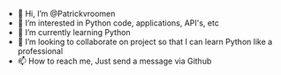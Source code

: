- 👋 Hi, I’m @Patrickvroomen
- 👀 I’m interested in Python code, applications, API's, etc
- 🌱 I’m currently learning Python
- 💞️ I’m looking to collaborate on project so that I can learn Python like a professional
- 📫 How to reach me, Just send a message via Github

<!---
Patrickvroomen/Patrickvroomen is a ✨ special ✨ repository because its `README.md` (this file) appears on your GitHub profile.
You can click the Preview link to take a look at your changes.
--->
